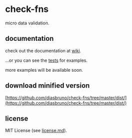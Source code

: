 # check-fns

micro data validation.

## documentation

check out the documentation at [wiki](https://github.com/diasbruno/check-fns/wiki/documentation).

...or you can see the [tests](https://github.com/diasbruno/check-fns/blob/master/tests.js) for examples.

more examples will be available soon.

## download minified version

[https://github.com/diasbruno/check-fns/tree/master/dist/](https://github.com/diasbruno/check-fns/tree/master/dist/)

## license

MIT License (see [license.md](https://github.com/diasbruno/check-fns/blob/master/license.md)).
